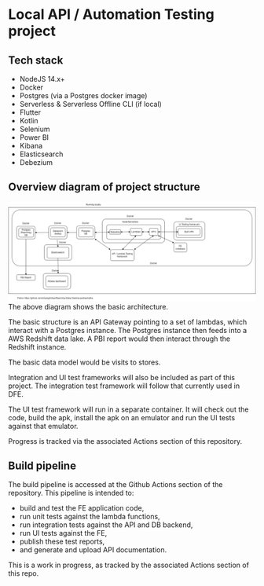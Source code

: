 # Local API / Automation Testing project

## Tech stack

- NodeJS 14.x+
- Docker
- Postgres (via a Postgres docker image)
- Serverless & Serverless Offline CLI (if local)
- Flutter
- Kotlin
- Selenium
- Power BI
- Kibana
- Elasticsearch
- Debezium

## Overview diagram of project structure
<img src="./project_arch.PNG"/>
The above diagram shows the basic architecture. 

The basic structure is an API Gateway pointing to a set of lambdas, which interact with a Postgres instance. The Postgres instance then feeds into a AWS Redshift data lake. A PBI report would then interact through the Redshift instance.

The basic data model would be visits to stores. 

Integration and UI test frameworks will also be included as part of this project. The integration test framework will follow that currently used in DFE.

The UI test framework will run in a separate container. It will check out the code, build the apk, install the apk on an emulator and run the UI tests against that emulator.

Progress is tracked via the associated Actions section of this repository.

## Build pipeline
The build pipeline is accessed at the Github Actions section of the repository. This pipeline is intended to:
<ul>
 <li>build and test the FE application code,</li>
 <li>run unit tests against the lambda functions,</li>
 <li>run integration tests against the API and DB backend,</li>
 <li>run UI tests against the FE,</li>
 <li>publish these test reports,</li>
 <li>and generate and upload API documentation. </li>
</ul>

This is a work in progress, as tracked by the associated Actions section of this repo.
